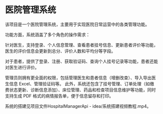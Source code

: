 # 医院管理系统
  该项目是一个医院管理系统，主要用于实现医院日常运营中的各类管理功能。

  功能方面，系统涵盖了多个角色的操作需求： 
  
  针对医生，支持登录、个人信息管理、查看患者挂号信息、更新患者评价等功能，医生的评价信息会更新到总分、评价人数和平均分等字段。 
  
  对于患者，提供了登录、注册、获取验证码、查询个人挂号记录等功能，患者还能对医生进行评价。 
  
  管理员则拥有更全面的权限，包括管理医生和患者信息（增删改查）、导入导出医生信息 Excel、管理验证码等。 此外，系统还包含了挂号管理、订单处理（如缴费状态更新、诊断信息添加）、床位管理、药品和检查项目信息维护等功能，同时支持生成 PDF 格式的病情报告单，便于信息留存和打印。
  
  系统的搭建见项目文件HospitalManagerApi - idea/系统搭建视频教程.mp4。
